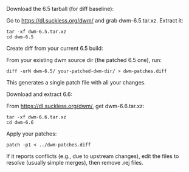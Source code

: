 Download the 6.5 tarball (for diff baseline):

Go to https://dl.suckless.org/dwm/ and grab dwm-6.5.tar.xz. Extract it:
```
tar -xf dwm-6.5.tar.xz
cd dwm-6.5
```

Create diff from your current 6.5 build:

From your existing dwm source dir (the patched 6.5 one), run:
```
diff -urN dwm-6.5/ your-patched-dwm-dir/ > dwm-patches.diff
```
This generates a single patch file with all your changes.

Download and extract 6.6:

From https://dl.suckless.org/dwm/, get dwm-6.6.tar.xz:
```
tar -xf dwm-6.6.tar.xz
cd dwm-6.6
```

Apply your patches:
```
patch -p1 < ../dwm-patches.diff
```
If it reports conflicts (e.g., due to upstream changes), edit the files to resolve (usually simple merges), then remove .rej files.

